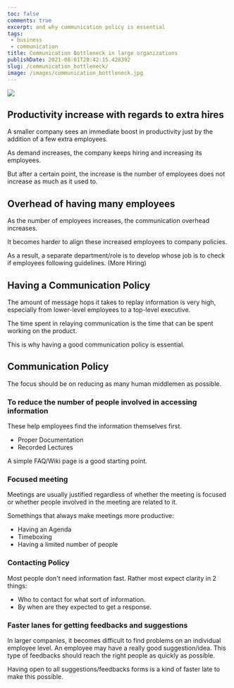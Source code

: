 ```yaml
---
toc: false
comments: true
excerpt: and why communication policy is essential
tags:
 - business
 - communication
title: Communication Bottleneck in large organizations
publishDate: 2021-08-01T20:42:15.428392
slug: /communication_bottleneck/
image: /images/communication_bottleneck.jpg
---
```


![](/images/communication_bottleneck.jpg)

## Productivity increase with regards to extra hires

A smaller company sees an immediate boost in productivity just by the addition of a few extra employees.

As demand increases, the company keeps hiring and increasing its employees.

But after a certain point, the increase is the number of employees does not increase as much as it used to.

## Overhead of having many employees

As the number of employees increases, the communication overhead increases.

It becomes harder to align these increased employees to company policies.

As a result, a separate department/role is to develop whose job is to check if employees following guidelines. (More Hiring)

## Having a Communication Policy

The amount of message hops it takes to replay information is very high, especially from lower-level employees to a top-level executive.

The time spent in relaying communication is the time that can be spent working on the product.

This is why having a good communication policy is essential.

## Communication Policy

The focus should be on reducing as many human middlemen as possible.

### To reduce the number of people involved in accessing information

These help employees find the information themselves first.
- Proper Documentation
- Recorded Lectures

A simple FAQ/Wiki page is a good starting point.

### Focused meeting

Meetings are usually justified regardless of whether the meeting is focused or whether people involved in the meeting are related to it.

Somethings that always make meetings more productive:
- Having an Agenda
- Timeboxing
- Having a limited number of people

### Contacting Policy
Most people don't need information fast. Rather most expect clarity in 2 things:
- Who to contact for what sort of information.
- By when are they expected to get a response.

### Faster lanes for getting feedbacks and suggestions
In larger companies, it becomes difficult to find problems on an individual employee level. An employee may have a really good suggestion/idea. This type of feedbacks should reach the right people as quickly as possible.

Having open to all suggestions/feedbacks forms is a kind of faster late to make this possible.

